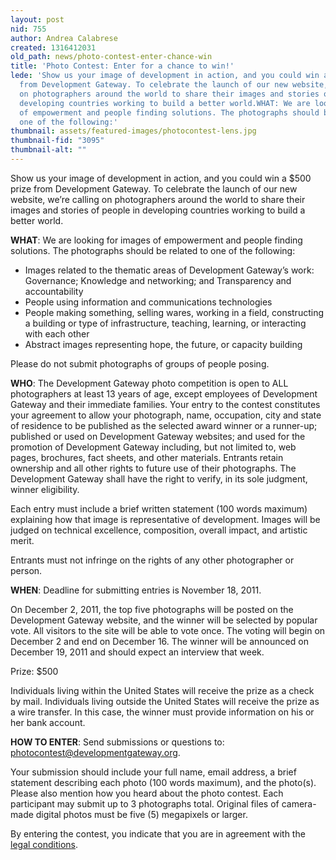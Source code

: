 ```yaml
---
layout: post
nid: 755
author: Andrea Calabrese
created: 1316412031
old_path: news/photo-contest-enter-chance-win
title: 'Photo Contest: Enter for a chance to win!'
lede: 'Show us your image of development in action, and you could win a $500 prize
  from Development Gateway. To celebrate the launch of our new website, we’re calling
  on photographers around the world to share their images and stories of people in
  developing countries working to build a better world.WHAT: We are looking for images
  of empowerment and people finding solutions. The photographs should be related to
  one of the following:'
thumbnail: assets/featured-images/photocontest-lens.jpg
thumbnail-fid: "3095"
thumbnail-alt: ""
---
```


Show us your image of development in action, and you could win a $500 prize from Development Gateway. To celebrate the launch of our new website, we’re calling on photographers around the world to share their images and stories of people in developing countries working to build a better world.

**WHAT**: We are looking for images of empowerment and people finding solutions. The photographs should be related to one of the following:

- Images related to the thematic areas of Development Gateway’s work: Governance; Knowledge and networking; and Transparency and accountability
- People using information and communications technologies
- People making something, selling wares, working in a field, constructing a building or type of infrastructure, teaching, learning, or interacting with each other
- Abstract images representing hope, the future, or capacity building

Please do not submit photographs of groups of people posing.

**WHO**: The Development Gateway photo competition is open to ALL photographers at least 13 years of age, except employees of Development Gateway and their immediate families. Your entry to the contest constitutes your agreement to allow your photograph, name, occupation, city and state of residence to be published as the selected award winner or a runner-up; published or used on Development Gateway websites; and used for the promotion of Development Gateway including, but not limited to, web pages, brochures, fact sheets, and other materials. Entrants retain ownership and all other rights to future use of their photographs. The Development Gateway shall have the right to verify, in its sole judgment, winner eligibility.

Each entry must include a brief written statement (100 words maximum) explaining how that image is representative of development. Images will be judged on technical excellence, composition, overall impact, and artistic merit.

Entrants must not infringe on the rights of any other photographer or person.

**WHEN**: Deadline for submitting entries is November 18, 2011.

On December 2, 2011, the top five photographs will be posted on the Development Gateway website, and the winner will be selected by popular vote. All visitors to the site will be able to vote once. The voting will begin on December 2 and end on December 16. The winner will be announced on December 19, 2011 and should expect an interview that week.

Prize: $500

Individuals living within the United States will receive the prize as a check by mail. Individuals living outside the United States will receive the prize as a wire transfer. In this case, the winner must provide information on his or her bank account.

**HOW TO ENTER**: Send submissions or questions to: [photocontest@developmentgateway.org](mailto:photocontest@developmentgateway.org "photocontest@developmentgateway.org").

Your submission should include your full name, email address, a brief statement describing each photo (100 words maximum), and the photo(s). Please also mention how you heard about the photo contest. Each participant may submit up to 3 photographs total. Original files of camera-made digital photos must be five (5) megapixels or larger.

By entering the contest, you indicate that you are in agreement with the [legal conditions](/news/photo-contest "Photo Contest").
